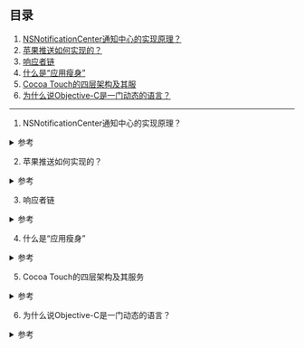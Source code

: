 ## 目录

1. [NSNotificationCenter通知中心的实现原理？](#1)
2. [苹果推送如何实现的？](#2)
3. [响应者链](#3)
4. [什么是“应用瘦身”](#4)
5. [Cocoa Touch的四层架构及其服](#5)
6. [为什么说Objective-C是一门动态的语言？](#6)

---

1. <span id="1">NSNotificationCenter通知中心的实现原理？</span>

<details>
<summary> 参考 </summary>

[通知原理](https://github.com/luckyvondoit/iOS/blob/master/Foundation/NSNotification/NSNotification.md)

</details>

2. <span id="1">苹果推送如何实现的？</span>

<details>
<summary> 参考 </summary>

1. 由App向iOS设备发送一个注册通知，用户需要同意系统发送推送。
2. iOS应用向APNS远程推送服务器发送App的Bundle Id和设备的UDID。
3. APNS根据设备的UDID和App的Bundle Id生成deviceToken再发回给App。
4. App再将deviceToken发送给远程推送服务器(自己的服务器), 由服务器保存在数据库中。
5. 当自己的服务器想发送推送时, 在远程推送服务器中输入要发送的消息并选择发给哪些用户的deviceToken，由远程推送服务器发送给APNS。
6. APNS根据deviceToken发送给对应的用户。

</details>

3. <span id="3">响应者链</span>

<details>
<summary> 参考 </summary>

[响应者链]()

</details>

4. <span id="4">什么是“应用瘦身”</span>

<details>
<summary> 参考 </summary>

“应用瘦身”（App thinning）是美国苹果公司自iOS9发布的新特性，它能针对Apple Store和操作系统进行优化，它根据用户的具体设备型号，在保证应用特性完整的情况下，尽可能地压缩和减少应用程序安装包的体积，也就是尽可能减少应用程序对用户设备内存的占用，从而减小用户下载应用程序的负担。

App thinning的实现主要有以下3中方式：Slicing、Bitcode和On-Demand Resource。

1. Slicing

在开发者将完整的应用安装包发布到Apple Store之后，Apple Store会根据下载用户的目标设备型号创建相应的应用变体（variants of the app bundle）。这些变体只包含可执行的结构和资源等必要部分，而不需要让用户下载开发者提供的完整安装包。

2. Bitcode

Bitcode是iOS中开发者的一个可选项，如果工程中开启了Bitcode，那么苹果会对开发者编译后的应用二进制文件进行二次优化，将其转换成一种中间代码，在Apple Store上进行编译和链接。Bitcode属于官方的一种新的优化技术，由于很多第三方库不支持Bitcode，所以很多时候不得不关闭Bitcode以保证程序的正常运行。

3. On-Demand Resource

它是一种“按需供给”的资源加载方式，用户下载应用程序时不需要下载应用程序完整的资源，而是在用户使用过程中到了某个阶段需要用到某些资源时，才从后台的服务器下载。这种方式在游戏等对资源使用量大的应用程序中效果最明显。

</details>

5. <span id="5">Cocoa Touch的四层架构及其服务</span>

<details>
<summary> 参考 </summary>

| 架构层 | 服务 |
|  ----  | ----  |
| Cocoa Touch 架构层 | UI组件、触摸处理和事件驱动、系统接口 |
| Media 媒体层 | 音频视频播放、动画、2D和3D图像 |
| Core Server | 核心服务层、底层特性、文件、网络、位置服务等 |
| Core OS 系统层 | 内存管理、底层网络、硬件管理 |

</details>

6. <span id="6">为什么说Objective-C是一门动态的语言？</span>

<details>
<summary> 参考 </summary>

1. 什么是动态语言？

动态语言（Dynamic Programming Language -动态语言或动态编程语言），是指程序在运行时可以改变其结构。
动态类型语言（Dynamically Typed Language），所谓的动态类型语言，是指类型的检查是在运行时做的。
静态语言与静态类型语言与上述描述相反。

2. OC是动态语言的原因

Objective-C 是 C的超集，在C语言的基础上添加了面向对象特性，并且利用Runtime这个运行时机制，为Objective-C增添了动态的特性。

3. Objective-C的动态运行性

它的动态性主要体现在一下三个方面：

- 动态类型
即运行时再决定对象的类型。举个程序中的实例，即 id 类型，任何对象都可以被 id 指针所指，只有在运行时才能决定是什么类型。而静态类型在编译时就能确定是什么类型，如 int , NSString 等，若程序发生了类型不对应的问题，编译器就会发出警告。而动态类型在编译器编译的时候是不能被识别的，要等到运行时（run time）根据语境来识别确定。

总结：动态语言的类型确定在运行时，而静态语言在编译时确定。

- 动态绑定
在 Objective-C 中,一个对象能否调用指定的方法不是由编译器决定而是由运行时决定，这被称作是方法的动态绑定。基于动态类型，在某个实例对象被确定后，其类型便被确定了。该对象对应的属性和响应的消息也被完全确定，比如我们一般向一个 NSObject 对象发送 -respondsToSelector: 消息来确定对象是否可以对某个 SEL 作出响应，而在 OC 消息转发机制被触发之前，对应的类的 +resolveClassMethod: 将会被调用，在此时有机会动态地向类或实例中添加新的方法，也就是说，类的实现是可以动态绑定的。

总结：函数调用是由编译器决定，消息发送在运行时决定。

- 动态加载

让程序在运行时添加代码模块和资源，程序员可以根据需要执行一些可执行代码和资源，而不是在启动时就加载所有组件。举个非常通俗易懂的例子，开发的时候，需要为某种 icon 提供多个不同大小的图片，@2x，@3x，以保证设备更换的时候，图片也会自动地更换，这也体现了其动态加载的特性。也可以动态生成类比如kvo的实现原理。

</details>